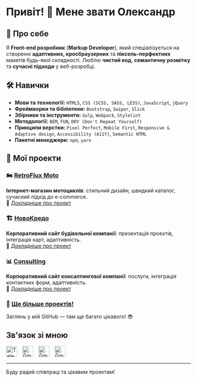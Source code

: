 # Привіт! 👋 Мене звати Олександр

## 🚀 Про себе
Я **Front-end розробник** (**Markup Developer**), який спеціалізується на створенні **адаптивних, кросбраузерних** та **піксель-перфектних** макетів будь-якої складності. Люблю **чистий код**, **семантичну розмітку** та **сучасні підходи** у веб-розробці.

<!-- <img width="40px" height="40px" src="https://img.shields.io/badge/-white?style=for-the-badge&logo=html5&logoColor=#E34F26"/> -->

## 🛠️ Навички
- **Мови та технології:** `HTML5`, `CSS (SCSS, SASS, LESS)`, `JavaScript`, `jQuery`
- **Фреймворки та бібліотеки:** `Bootstrap`, `Swiper`, `Slick`
- **Збірники та інструменти:** `Gulp`, `Webpack`, `Stylelint`
- **Методології:** `BEM`, `FUN`, `DRY (Don't Repeat Yourself)`
- **Принципи верстки:** `Pixel Perfect`, `Mobile First`, `Responsive & Adaptive design`, `Accessibility (A11Y)`, `Semantic HTML`
- **Пакетні менеджери:** `npm`, `yarn`

## 💼 Мої проекти

### 🏍️ [RetroFlux Moto](https://aleks-bitkov.github.io/retroflux-moto/)  
**Інтернет-магазин мотоциклів**: стильний дизайн, швидкий каталог, сучасний підхід до e-commerce.  
🔗 [Докладніше про проект](https://github.com/aleks-bitkov/retroflux-moto)

### 🏗️ [НовоКредо](https://aleks-bitkov.github.io/novokredo/)  
**Корпоративний сайт будівельної компанії**: презентація проєктів, інтеграція карт, адаптивність.  
🔗 [Докладніше про проект](https://github.com/aleks-bitkov/novokredo)

### 📊 [Consulting](https://aleks-bitkov.github.io/consulting/)
**Корпоративний сайт консалтингової компанії**: послуги, інтеграція контактних форм, адаптивність.<br>
🔗 [Докладніше про проект](https://github.com/aleks-bitkov/consulting)

### 🚀 [Ще більше проектів!](https://github.com/aleks-bitkov?tab=repositories)  
Заглянь у мій GitHub — там ще багато цікавого! 😎

## Зв'язок зі мною
<a href="https://t.me/aleksbitkov" target="_blank"  style="margin-right: 10px; text-decoration:none">
  <img src="https://upload.wikimedia.org/wikipedia/commons/thumb/8/82/Telegram_logo.svg/2048px-Telegram_logo.svg.png" alt="Telegram" width="30" height="30"/>
</a>
<a href="https://www.instagram.com/aleks.bitkov/" target="_blank" style="margin-right: 10px; text-decoration:none">
  <img src="https://upload.wikimedia.org/wikipedia/commons/9/95/Instagram_logo_2022.svg" alt="Gmail" width="30" height="30" />
</a>                     
<a href="mailto:aleksbitcov@gmail.com" target="_blank" style="margin-right: 10px;text-decoration:none">
  <img src="https://upload.wikimedia.org/wikipedia/commons/7/7e/Gmail_icon_%282020%29.svg" alt="Gmail" width="30" height="30"/>
</a>
<a href="www.linkedin.com/in/aleksandr-bitkov-033505354" target="_blank" style="margin-right: 10px;text-decoration:none">
  <img src="https://upload.wikimedia.org/wikipedia/commons/e/e8/Linkedin-logo-blue-In-square-40px.png" alt="Gmail" width="30" height="30" style="margin-right: 10px" />
</a>




___
Буду радий співпраці та цікавим проектам!
